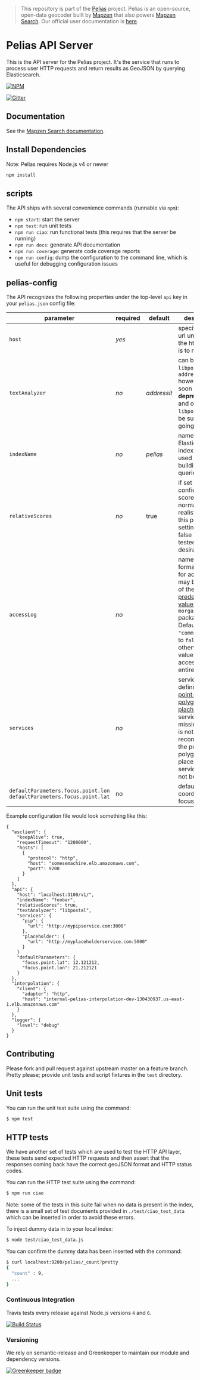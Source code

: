 >This repository is part of the [Pelias](https://github.com/pelias/pelias)
>project. Pelias is an open-source, open-data geocoder built by
>[Mapzen](https://www.mapzen.com/) that also powers [Mapzen Search](https://mapzen.com/projects/search). Our
>official user documentation is [here](https://mapzen.com/documentation/search/).

# Pelias API Server

This is the API server for the Pelias project. It's the service that runs to process user HTTP requests and return results as GeoJSON by querying Elasticsearch.

[![NPM](https://nodei.co/npm/pelias-api.png?downloads=true&stars=true)](https://nodei.co/npm/pelias-api)

[![Gitter](https://badges.gitter.im/Join%20Chat.svg)](https://gitter.im/pelias/api?utm_source=badge&utm_medium=badge&utm_campaign=pr-badge&utm_content=badge)

## Documentation

See the [Mapzen Search documentation](https://mapzen.com/documentation/search/).

## Install Dependencies

Note: Pelias requires Node.js v4 or newer

```bash
npm install
```

## scripts

The API ships with several convenience commands (runnable via `npm`):

  * `npm start`: start the server
  * `npm test`: run unit tests
  * `npm run ciao`: run functional tests (this requires that the server be running)
  * `npm run docs`: generate API documentation
  * `npm run coverage`: generate code coverage reports
  * `npm run config`: dump the configuration to the command line, which is useful for debugging configuration issues

## pelias-config
The API recognizes the following properties under the top-level `api` key in your `pelias.json` config file:

|parameter|required|default|description|
|---|---|---|---|
|`host`|*yes*||specifies the url under which the http service is to run|
|`textAnalyzer`|*no*|*addressit*|can be either `libpostal` or `addressit` however will soon be **deprecated** and only `libpostal` will be supported going forward|
|`indexName`|*no*|*pelias*|name of the Elasticsearch index to be used when building queries|
|`relativeScores`|*no*|true|if set to true, confidence scores will be normalized, realistically at this point setting this to false is not tested or desirable
|`accessLog`|*no*||name of the format to use for access logs; may be any one of the [predefined values](https://github.com/expressjs/morgan#predefined-formats) in the `morgan` package. Defaults to `"common"`; if set to `false`, or an otherwise falsy value, disables access-logging entirely.|
|`services`|*no*||service definitions for [point-in-polygon](https://github.com/pelias/pip-service) and [placholder](https://github.com/pelias/placeholder) services.  If missing (which is not recommended), the point-in-polygon and placeholder services will not be called.|
|`defaultParameters.focus.point.lon` <br> `defaultParameters.focus.point.lat`|no | |default coordinates for focus point

Example configuration file would look something like this:

```
{
  "esclient": {
    "keepAlive": true,
    "requestTimeout": "1200000",
    "hosts": [
      {
        "protocol": "http",
        "host": "somesemachine.elb.amazonaws.com",
        "port": 9200
      }
    ]
  },
  "api": {
    "host": "localhost:3100/v1/",
    "indexName": "foobar",  
    "relativeScores": true,
    "textAnalyzer": "libpostal",
    "services": {
      "pip": {
        "url": "http://mypipservice.com:3000"
      },
      "placeholder": {
        "url": "http://myplaceholderservice.com:5000"
      }
    }
    "defaultParameters": {
      "focus.point.lat": 12.121212,
      "focus.point.lon": 21.212121
    }
  },
  "interpolation": {
    "client": {
      "adapter": "http",
      "host": "internal-pelias-interpolation-dev-130430937.us-east-1.elb.amazonaws.com"
    }
  },
  "logger": {
    "level": "debug"
  }
}
```


## Contributing

Please fork and pull request against upstream master on a feature branch. Pretty please; provide unit tests and script
fixtures in the `test` directory.

## Unit tests

You can run the unit test suite using the command:

```bash
$ npm test
```

## HTTP tests

We have another set of tests which are used to test the HTTP API layer, these tests send expected HTTP requests and then
assert that the responses coming back have the correct geoJSON format and HTTP status codes.

You can run the HTTP test suite using the command:

```bash
$ npm run ciao
```

Note: some of the tests in this suite fail when no data is present in the index, there is a small set of test documents
provided in `./test/ciao_test_data` which can be inserted in order to avoid these errors.

To inject dummy data in to your local index:

```bash
$ node test/ciao_test_data.js
```

You can confirm the dummy data has been inserted with the command:

```bash
$ curl localhost:9200/pelias/_count?pretty
{
  "count" : 9,
  ...
}
```

### Continuous Integration

Travis tests every release against Node.js versions `4` and `6`.

[![Build Status](https://travis-ci.com/pelias/api.png?branch=master)](https://travis-ci.com/pelias/api)


### Versioning

We rely on semantic-release and Greenkeeper to maintain our module and dependency versions.

[![Greenkeeper badge](https://badges.greenkeeper.io/pelias/api.svg)](https://greenkeeper.io/)
